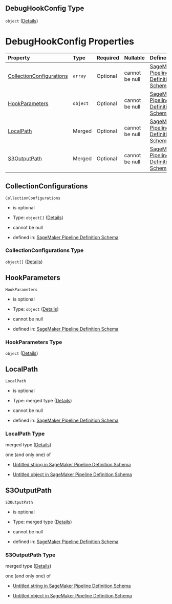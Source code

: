 ## DebugHookConfig Type

`object` ([Details](pipeline-definition-definitions-trainingstep-properties-arguments-properties-debughookconfig.md))

# DebugHookConfig Properties

| Property                                              | Type     | Required | Nullable       | Defined by                                                                                                                                                                                                                                                                                                                                                                                    |
| :---------------------------------------------------- | :------- | :------- | :------------- | :-------------------------------------------------------------------------------------------------------------------------------------------------------------------------------------------------------------------------------------------------------------------------------------------------------------------------------------------------------------------------------------------- |
| [CollectionConfigurations](#collectionconfigurations) | `array`  | Optional | cannot be null | [SageMaker Pipeline Definition Schema](pipeline-definition-definitions-trainingstep-properties-arguments-properties-debughookconfig-properties-collectionconfigurations.md "https://github.com/jerrypeng7773/sagemaker-model-building-pipeline-definition-JSON-schema/schema/#/definitions/TrainingStep/properties/Arguments/properties/DebugHookConfig/properties/CollectionConfigurations") |
| [HookParameters](#hookparameters)                     | `object` | Optional | cannot be null | [SageMaker Pipeline Definition Schema](pipeline-definition-definitions-trainingstep-properties-arguments-properties-debughookconfig-properties-hookparameters.md "https://github.com/jerrypeng7773/sagemaker-model-building-pipeline-definition-JSON-schema/schema/#/definitions/TrainingStep/properties/Arguments/properties/DebugHookConfig/properties/HookParameters")                     |
| [LocalPath](#localpath)                               | Merged   | Optional | cannot be null | [SageMaker Pipeline Definition Schema](pipeline-definition-definitions-stringargumentvalue.md "https://github.com/jerrypeng7773/sagemaker-model-building-pipeline-definition-JSON-schema/schema/#/definitions/TrainingStep/properties/Arguments/properties/DebugHookConfig/properties/LocalPath")                                                                                             |
| [S3OutputPath](#s3outputpath)                         | Merged   | Optional | cannot be null | [SageMaker Pipeline Definition Schema](pipeline-definition-definitions-stringargumentvalue.md "https://github.com/jerrypeng7773/sagemaker-model-building-pipeline-definition-JSON-schema/schema/#/definitions/TrainingStep/properties/Arguments/properties/DebugHookConfig/properties/S3OutputPath")                                                                                          |

## CollectionConfigurations



`CollectionConfigurations`

*   is optional

*   Type: `object[]` ([Details](pipeline-definition-definitions-trainingstep-properties-arguments-properties-debughookconfig-properties-collectionconfigurations-items.md))

*   cannot be null

*   defined in: [SageMaker Pipeline Definition Schema](pipeline-definition-definitions-trainingstep-properties-arguments-properties-debughookconfig-properties-collectionconfigurations.md "https://github.com/jerrypeng7773/sagemaker-model-building-pipeline-definition-JSON-schema/schema/#/definitions/TrainingStep/properties/Arguments/properties/DebugHookConfig/properties/CollectionConfigurations")

### CollectionConfigurations Type

`object[]` ([Details](pipeline-definition-definitions-trainingstep-properties-arguments-properties-debughookconfig-properties-collectionconfigurations-items.md))

## HookParameters



`HookParameters`

*   is optional

*   Type: `object` ([Details](pipeline-definition-definitions-trainingstep-properties-arguments-properties-debughookconfig-properties-hookparameters.md))

*   cannot be null

*   defined in: [SageMaker Pipeline Definition Schema](pipeline-definition-definitions-trainingstep-properties-arguments-properties-debughookconfig-properties-hookparameters.md "https://github.com/jerrypeng7773/sagemaker-model-building-pipeline-definition-JSON-schema/schema/#/definitions/TrainingStep/properties/Arguments/properties/DebugHookConfig/properties/HookParameters")

### HookParameters Type

`object` ([Details](pipeline-definition-definitions-trainingstep-properties-arguments-properties-debughookconfig-properties-hookparameters.md))

## LocalPath



`LocalPath`

*   is optional

*   Type: merged type ([Details](pipeline-definition-definitions-stringargumentvalue.md))

*   cannot be null

*   defined in: [SageMaker Pipeline Definition Schema](pipeline-definition-definitions-stringargumentvalue.md "https://github.com/jerrypeng7773/sagemaker-model-building-pipeline-definition-JSON-schema/schema/#/definitions/TrainingStep/properties/Arguments/properties/DebugHookConfig/properties/LocalPath")

### LocalPath Type

merged type ([Details](pipeline-definition-definitions-stringargumentvalue.md))

one (and only one) of

*   [Untitled string in SageMaker Pipeline Definition Schema](pipeline-definition-definitions-stringargumentvalue-oneof-0.md "check type definition")

*   [Untitled object in SageMaker Pipeline Definition Schema](pipeline-definition-definitions-getfunction.md "check type definition")

## S3OutputPath



`S3OutputPath`

*   is optional

*   Type: merged type ([Details](pipeline-definition-definitions-stringargumentvalue.md))

*   cannot be null

*   defined in: [SageMaker Pipeline Definition Schema](pipeline-definition-definitions-stringargumentvalue.md "https://github.com/jerrypeng7773/sagemaker-model-building-pipeline-definition-JSON-schema/schema/#/definitions/TrainingStep/properties/Arguments/properties/DebugHookConfig/properties/S3OutputPath")

### S3OutputPath Type

merged type ([Details](pipeline-definition-definitions-stringargumentvalue.md))

one (and only one) of

*   [Untitled string in SageMaker Pipeline Definition Schema](pipeline-definition-definitions-stringargumentvalue-oneof-0.md "check type definition")

*   [Untitled object in SageMaker Pipeline Definition Schema](pipeline-definition-definitions-getfunction.md "check type definition")
